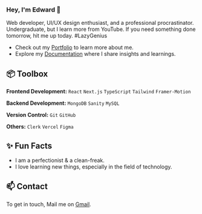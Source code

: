### Hey, I'm Edward 👋

Web developer, UI/UX design enthusiast, and a professional procrastinator. Undergraduate, but I learn more from YouTube. If you need something done tomorrow, hit me up today. #LazyGenius

- Check out my [Portfolio](https://its-thilina.vercel.app/) to learn more about me.
- Explore my [Documentation](https://nobs-docs.vercel.app/) where I share insights and learnings.

## 📦 Toolbox

**Frontend Development:** `React` `Next.js` `TypeScript` `Tailwind` `Framer-Motion`

**Backend Development:** `MongoDB` `Sanity` `MySQL`

**Version Control:** `Git` `GitHub`

**Others:** `Clerk` `Vercel` `Figma`

## ✨ Fun Facts

- I am a perfectionist & a clean-freak.
- I love learning new things, especially in the field of technology.

## 📫 Contact

To get in touch, Mail me on [Gmail](mailto:edwardhyde20126@gmail.com).
